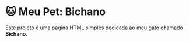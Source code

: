 # 🐱 Meu Pet: Bichano

Este projeto é uma página HTML simples dedicada ao meu gato chamado **Bichano**.
